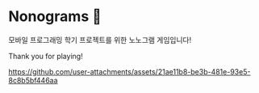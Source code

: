 # Nonograms 📝

모바일 프로그래밍 학기 프로젝트를 위한 노노그램 게임입니다!

Thank you for playing!

https://github.com/user-attachments/assets/21ae11b8-be3b-481e-93e5-8c8b5bf446aa
